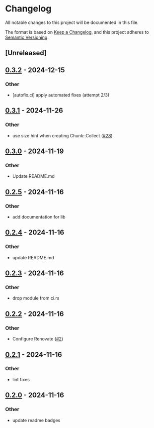 # Changelog

All notable changes to this project will be documented in this file.

The format is based on [Keep a Changelog](https://keepachangelog.com/en/1.0.0/),
and this project adheres to [Semantic Versioning](https://semver.org/spec/v2.0.0.html).

## [Unreleased]

## [0.3.2](https://github.com/tailcallhq/tailcall-chunk/compare/v0.3.1...v0.3.2) - 2024-12-15

### Other

- [autofix.ci] apply automated fixes (attempt 2/3)

## [0.3.1](https://github.com/tailcallhq/tailcall-chunk/compare/v0.3.0...v0.3.1) - 2024-11-26

### Other

- use size hint when creating Chunk::Collect ([#28](https://github.com/tailcallhq/tailcall-chunk/pull/28))

## [0.3.0](https://github.com/tailcallhq/tailcall-chunk/compare/v0.2.5...v0.3.0) - 2024-11-19

### Other

- Update README.md

## [0.2.5](https://github.com/tailcallhq/tailcall-chunk/compare/v0.2.4...v0.2.5) - 2024-11-16

### Other

- add documentation for lib

## [0.2.4](https://github.com/tailcallhq/tailcall-chunk/compare/v0.2.3...v0.2.4) - 2024-11-16

### Other

- update README.md

## [0.2.3](https://github.com/tailcallhq/tailcall-chunk/compare/v0.2.2...v0.2.3) - 2024-11-16

### Other

- drop module from ci.rs

## [0.2.2](https://github.com/tailcallhq/tailcall-chunk/compare/v0.2.1...v0.2.2) - 2024-11-16

### Other

- Configure Renovate ([#2](https://github.com/tailcallhq/tailcall-chunk/pull/2))

## [0.2.1](https://github.com/tailcallhq/tailcall-chunk/compare/v0.2.0...v0.2.1) - 2024-11-16

### Other

- lint fixes

## [0.2.0](https://github.com/tailcallhq/tailcall-chunk/compare/v0.1.0...v0.2.0) - 2024-11-16

### Other

- update readme badges
